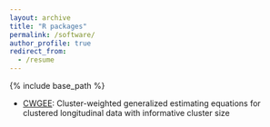 ```yaml
---
layout: archive
title: "R packages"
permalink: /software/
author_profile: true
redirect_from:
  - /resume
---
```


{% include base_path %}

- [CWGEE](https://github.com/AyaMitani/CWGEE): Cluster-weighted generalized estimating equations for clustered longitudinal data with informative cluster size
